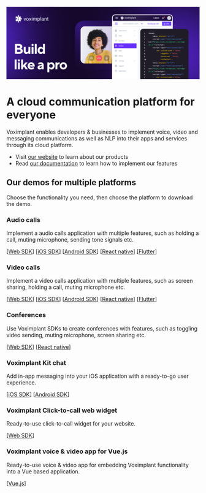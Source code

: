 ![Voximplant logo](https://github.com/voximplant/.github/blob/main/profile/github.png)

# A cloud communication platform for everyone

Voximplant enables developers & businesses to implement voice, video and messaging communications as well as NLP into their apps and services through its cloud platform.

- Visit [our website](https://voximplant.com/) to learn about our products
- Read [our documentation](https://voximplant.com/docs/gettingstarted) to learn how to implement our features

## Our demos for multiple platforms

Choose the functionality you need, then choose the platform to download the demo.

### Audio calls

Implement a audio calls application with multiple features, such as holding a call, muting microphone, sending tone signals etc.

[[Web SDK](https://github.com/voximplant/basic-websdk-demo)]
[[iOS SDK](https://github.com/voximplant/ios-sdk-swift-demo)]
[[Android SDK](https://github.com/voximplant/android-sdk-kotlin-demo/blob/master/audiocall)]
[[React native](https://github.com/voximplant/react-native-demo/tree/master/CallApp)]
[[Flutter](https://github.com/voximplant/flutter_demos/blob/master/audio_call)]

### Video calls

Implement a video calls application with multiple features, such as screen sharing, holding a call, muting microphone etc.

[[Web SDK](https://github.com/voximplant/basic-websdk-demo)]
[[iOS SDK](https://github.com/voximplant/ios-sdk-swift-demo)]
[[Android SDK](https://github.com/voximplant/android-sdk-kotlin-demo/blob/master/videocall)]
[[React native](https://github.com/voximplant/react-native-demo/tree/master/CallApp)]
[[Flutter](https://github.com/voximplant/flutter_demos/tree/master/video_call)]

### Conferences

Use Voximplant SDKs to create conferences with features, such as toggling video sending, muting microphone, screen sharing etc.

[[Web SDK](https://github.com/voximplant/basic-websdk-demo)]
[[React native](https://github.com/voximplant/react-native-demo/tree/master/ConferenceDemo)]

### Voximplant Kit chat

Add in-app messaging into your iOS application with a ready-to-go user experience.

[[iOS SDK](https://github.com/voximplant/ios-kit-chat-ui-demo)]
[[Android SDK](https://github.com/voximplant/android-kit-chat-ui-demo)]

### Voximplant Click-to-call web widget

Ready-to-use click-to-call widget for your website.

[[Web SDK](https://github.com/voximplant/click-to-call)]

### Voximplant voice & video app for Vue.js

Ready-to-use voice & video app for embedding Voximplant functionality into a Vue based application.

[[Vue.js](https://github.com/voximplant/ui-kit-for-vuejs)]
